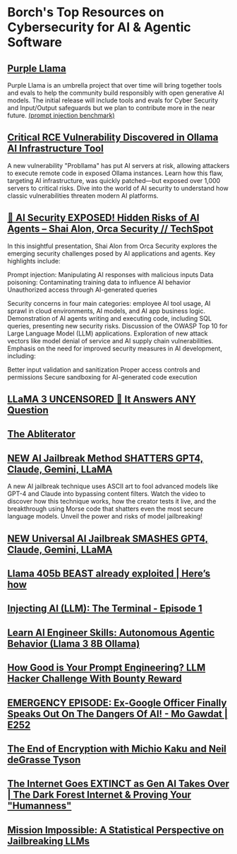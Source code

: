 # Borch's Top Resources on Cybersecurity for AI & Agentic Software

## [Purple Llama](https://github.com/meta-llama/PurpleLlama/tree/main)

Purple Llama is an umbrella project that over time will bring together tools and evals to help the community build responsibly with open generative AI models. The initial release will include tools and evals for Cyber Security and Input/Output safeguards but we plan to contribute more in the near future. [(prompt injection benchmark)](https://github.com/meta-llama/PurpleLlama/blob/main/CybersecurityBenchmarks/benchmark/prompt_injection_benchmark.py)

## [Critical RCE Vulnerability Discovered in Ollama AI Infrastructure Tool](https://thehackernews.com/2024/06/critical-rce-vulnerability-discovered.html)

A new vulnerability "Probllama" has put AI servers at risk, allowing attackers to execute remote code in exposed Ollama instances. Learn how this flaw, targeting AI infrastructure, was quickly patched—but exposed over 1,000 servers to critical risks. Dive into the world of AI security to understand how classic vulnerabilities threaten modern AI platforms.

## [🤯 AI Security EXPOSED! Hidden Risks of AI Agents – Shai Alon, Orca Security // TechSpot](https://www.youtube.com/watch?v=jT6sTw8Cr7U&list=PLO30wIj8QSRDxDvYzKYeBttEwIs2jI56W&index=105&ab_channel=OnTheSpotDevelopment)

In this insightful presentation, Shai Alon from Orca Security explores the emerging security challenges posed by AI applications and agents. Key highlights include:

Prompt injection: Manipulating AI responses with malicious inputs
Data poisoning: Contaminating training data to influence AI behavior
Unauthorized access through AI-generated queries

Security concerns in four main categories: employee AI tool usage, AI sprawl in cloud environments, AI models, and AI app business logic.
Demonstration of AI agents writing and executing code, including SQL queries, presenting new security risks.
Discussion of the OWASP Top 10 for Large Language Model (LLM) applications.
Exploration of new attack vectors like model denial of service and AI supply chain vulnerabilities.
Emphasis on the need for improved security measures in AI development, including:

Better input validation and sanitization
Proper access controls and permissions
Secure sandboxing for AI-generated code execution

## [LLaMA 3 UNCENSORED 🥸 It Answers ANY Question](https://www.youtube.com/watch?v=wl9iLKkJXNA&list=PLO30wIj8QSRDxDvYzKYeBttEwIs2jI56W&index=72)

## [The Abliterator](https://github.com/FailSpy/abliterator)

## [NEW AI Jailbreak Method SHATTERS GPT4, Claude, Gemini, LLaMA](https://www.youtube.com/watch?v=5cEvNO9rZgI&list=PLO30wIj8QSRDxDvYzKYeBttEwIs2jI56W&index=14&ab_channel=MatthewBerman)

A new AI jailbreak technique uses ASCII art to fool advanced models like GPT-4 and Claude into bypassing content filters. Watch the video to discover how this technique works, how the creator tests it live, and the breakthrough using Morse code that shatters even the most secure language models. Unveil the power and risks of model jailbreaking!

## [NEW Universal AI Jailbreak SMASHES GPT4, Claude, Gemini, LLaMA ](https://www.youtube.com/watch?v=9IM5d-egZ7M&t=584s)

## [Llama 405b BEAST already exploited | Here’s how](https://www.youtube.com/watch?v=zEzWWUddn34&ab_channel=AlexZiskind)

## [Injecting AI (LLM): The Terminal - Episode 1](https://www.youtube.com/watch?v=ju8hdBaNDpI)

## [Learn AI Engineer Skills: Autonomous Agentic Behavior (Llama 3 8B Ollama)](https://www.youtube.com/watch?v=pCe0xWrtChY&ab_channel=AllAboutAI)

## [How Good is Your Prompt Engineering? LLM Hacker Challenge With Bounty Reward](https://www.youtube.com/watch?v=oe2PhEyERzc&ab_channel=AllAboutAI)

## [EMERGENCY EPISODE: Ex-Google Officer Finally Speaks Out On The Dangers Of AI! - Mo Gawdat | E252](https://www.youtube.com/watch?v=bk-nQ7HF6k4)

## [The End of Encryption with Michio Kaku and Neil deGrasse Tyson](https://www.youtube.com/watch?v=K-32lA78GWI&list=PLO30wIj8QSRDxDvYzKYeBttEwIs2jI56W&index=10)

## [The Internet Goes EXTINCT as Gen AI Takes Over | The Dark Forest Internet & Proving Your "Humanness"](https://www.youtube.com/watch?v=3NN5L-f0cDo&list=PLO30wIj8QSRDxDvYzKYeBttEwIs2jI56W&index=37)

## [Mission Impossible: A Statistical Perspective on Jailbreaking LLMs](https://arxiv.org/abs/2408.01420)
